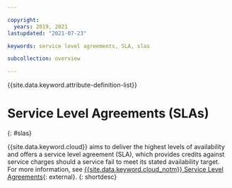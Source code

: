 ```yaml
---

copyright:
  years: 2019, 2021
lastupdated: "2021-07-23"

keywords: service level agreements, SLA, slas

subcollection: overview

---
```


{{site.data.keyword.attribute-definition-list}}


# Service Level Agreements (SLAs)
{: #slas} 

{{site.data.keyword.cloud}} aims to deliver the highest levels of availability and offers a service level agreement (SLA), which provides credits against service charges should a service fail to meet its stated availability target. For more information, see [{{site.data.keyword.cloud_notm}} Service Level Agreements](https://www.ibm.com/terms?id=i126-9268){: external}. 
{: shortdesc}

